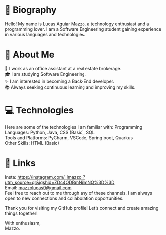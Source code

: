 
# 🌟 Biography
Hello! My name is Lucas Aguiar Mazzo, a technology enthusiast and a programming lover. I am a Software Engineering student gaining experience in various languages and technologies.

# 🚀 About Me
💼 I work as an office assistant at a real estate brokerage. <br>
🎓 I am studying Software Engineering. <br>
✨ I am interested in becoming a Back-End developer. <br>
📚 Always seeking continuous learning and improving my skills. <br>

# 💻 Technologies
Here are some of the technologies I am familiar with:
Programming Languages: Python, Java, CSS (Basic), SQL <br>
Tools and Platforms: PyCharm, VSCode, Spring boot, Quarkus <br>
Other Skills: HTML (Basic) <br>

# 🔗 Links
Insta: https://instagram.com/_lmazzo_?utm_source=qr&igshid=ZDc4ODBmNjlmNQ%3D%3D <br>
Email: mazzolucas0@gmail.com <br>
Feel free to reach out to me through any of these channels. I am always open to new connections and collaboration opportunities. <br>

Thank you for visiting my GitHub profile! Let’s connect and create amazing things together! <br>

With enthusiasm, <br>
Mazzo.
